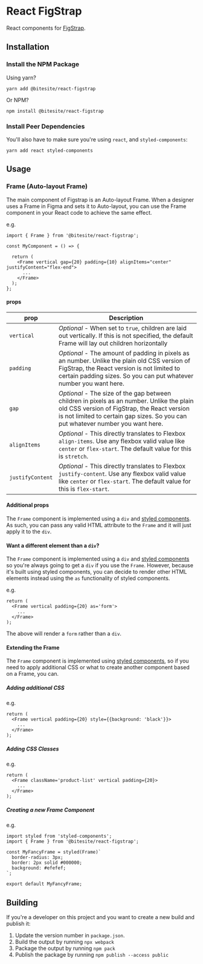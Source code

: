 # React FigStrap

React components for [FigStrap](https://github.com/bitesite/figstrap).

## Installation

### Install the NPM Package

Using yarn?

```
yarn add @bitesite/react-figstrap
```

Or NPM?

```
npm install @bitesite/react-figstrap
```

### Install Peer Dependencies

You'll also have to make sure you're using `react`, and `styled-components`:

```
yarn add react styled-components
```

## Usage

### Frame (Auto-layout Frame)

The main component of Figstrap is an Auto-layout Frame. When a designer uses a Frame in Figma and sets it to Auto-layout, you can use the Frame component in your React code to achieve the same effect.

e.g.

```
import { Frame } from '@bitesite/react-figstrap';

const MyComponent = () => {

  return (
    <Frame vertical gap={20} padding={10} alignItems="center" justifyContent="flex-end">
      ...
    </Frame>
  );
};
```

#### props

| prop | Description |
| --- | ----------- |
| `vertical` | *Optional* - When set to `true`, children are laid out vertically. If this is not specified, the default Frame will lay out children horizontally |
| `padding` | *Optional* - The amount of padding in pixels as an number. Unlike the plain old CSS version of FigStrap, the React version is not limited to certain padding sizes. So you can put whatever number you want here. |
| `gap` | *Optional* - The size of the gap between children in pixels as an number. Unlike the plain old CSS version of FigStrap, the React version is not limited to certain gap sizes. So you can put whatever number you want here.|
| `alignItems` | *Optional* - This directly translates to Flexbox `align-items`. Use any flexbox valid value like `center` or `flex-start`. The default value for this is `stretch`.|
| `justifyContent` | *Optional* - This directly translates to Flexbox `justify-content`. Use any flexbox valid value like `center` or `flex-start`. The default value for this is `flex-start`. |

#### Additional props

The `Frame` component is implemented using a `div` and [styled components](https://styled-components.com/). As such, you can pass any valid HTML attribute to the `Frame` and it will just apply it to the `div`.

#### Want a different element than a `div`?

The `Frame` component is implemented using a `div` and [styled components](https://styled-components.com/) so you're always going to get a `div` if you use the `Frame`. However, because it's built using styled components, you can decide to render other HTML elements instead using the `as` functionality of styled components.

e.g.

```
return (
  <Frame vertical padding={20} as='form'>
    ...
  </Frame>
);
```

The above will render a `form` rather than a `div`.

#### Extending the Frame

The `Frame` component is implemented using [styled components](https://styled-components.com/), so if you need to apply additional CSS or what to create another component based on a Frame, you can.

##### Adding additional CSS

e.g.

```
return (
  <Frame vertical padding={20} style={{background: 'black'}}>
    ...
  </Frame>
);
```

##### Adding CSS Classes

e.g.

```
return (
  <Frame className='product-list' vertical padding={20}>
    ...
  </Frame>
);
```

##### Creating a new Frame Component

e.g.

```
import styled from 'styled-components';
import { Frame } from '@bitesite/react-figstrap';

const MyFancyFrame = styled(Frame)`
  border-radius: 3px;
  border: 2px solid #000000;
  background: #efefef;
`;

export default MyFancyFrame;
```


## Building

If you're a developer on this project and you want to create a new build and publish it:

1. Update the version number in `package.json`.
1. Build the output by running `npx webpack`
1. Package the output by running `npm pack`
1. Publish the package by running `npm publish --access public`